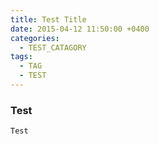 ```yaml
---
title: Test Title
date: 2015-04-12 11:50:00 +0400
categories:
  - TEST_CATAGORY
tags:
  - TAG
  - TEST
---
```

### Test
```
Test
```